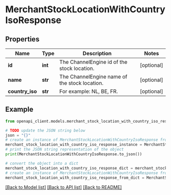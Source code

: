 # MerchantStockLocationWithCountryIsoResponse


## Properties

Name | Type | Description | Notes
------------ | ------------- | ------------- | -------------
**id** | **int** | The ChannelEngine id of the stock location. | [optional] 
**name** | **str** | The ChannelEngine name of the stock location. | [optional] 
**country_iso** | **str** | For example: NL, BE, FR. | [optional] 

## Example

```python
from openapi_client.models.merchant_stock_location_with_country_iso_response import MerchantStockLocationWithCountryIsoResponse

# TODO update the JSON string below
json = "{}"
# create an instance of MerchantStockLocationWithCountryIsoResponse from a JSON string
merchant_stock_location_with_country_iso_response_instance = MerchantStockLocationWithCountryIsoResponse.from_json(json)
# print the JSON string representation of the object
print(MerchantStockLocationWithCountryIsoResponse.to_json())

# convert the object into a dict
merchant_stock_location_with_country_iso_response_dict = merchant_stock_location_with_country_iso_response_instance.to_dict()
# create an instance of MerchantStockLocationWithCountryIsoResponse from a dict
merchant_stock_location_with_country_iso_response_from_dict = MerchantStockLocationWithCountryIsoResponse.from_dict(merchant_stock_location_with_country_iso_response_dict)
```
[[Back to Model list]](../README.md#documentation-for-models) [[Back to API list]](../README.md#documentation-for-api-endpoints) [[Back to README]](../README.md)


